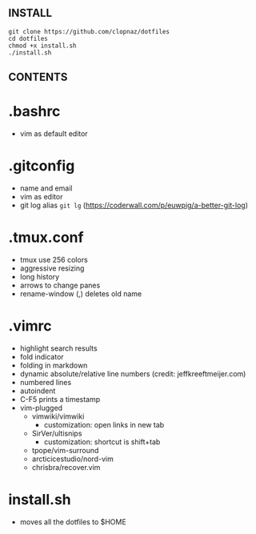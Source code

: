 ## INSTALL
    git clone https://github.com/clopnaz/dotfiles
    cd dotfiles
    chmod +x install.sh
    ./install.sh
## CONTENTS
# .bashrc
* vim as default editor
# .gitconfig
* name and email
* vim as editor
* git log alias `git lg` (https://coderwall.com/p/euwpig/a-better-git-log)
# .tmux.conf
* tmux use 256 colors
* aggressive resizing
* long history 
* arrows to change panes
* rename-window (,) deletes old name
# .vimrc
* highlight search results
* fold indicator 
* folding in markdown
* dynamic absolute/relative line numbers (credit: jeffkreeftmeijer.com)
* numbered lines
* autoindent
* C-F5 prints a timestamp
* vim-plugged
  * vimwiki/vimwiki
    * customization: open links in new tab 
  * SirVer/ultisnips
    * customization: shortcut is shift+tab
  * tpope/vim-surround
  * arcticicestudio/nord-vim
  * chrisbra/recover.vim 
# install.sh
* moves all the dotfiles to $HOME
